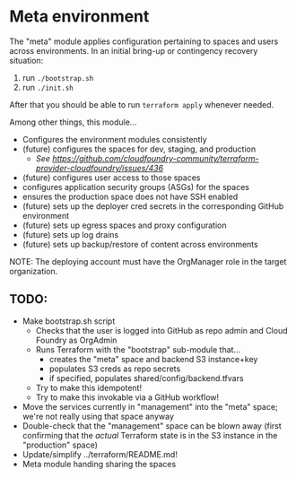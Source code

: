 # Meta environment

The "meta" module applies configuration pertaining to spaces and users across
environments. In an initial bring-up or contingency recovery situation:
1. run `./bootstrap.sh`
1. run `./init.sh`

After that you should be able to run `terraform apply` whenever needed.

Among other things, this module...
- Configures the environment modules consistently
- (future) configures the spaces for dev, staging, and production
  - _See https://github.com/cloudfoundry-community/terraform-provider-cloudfoundry/issues/436_
- (future) configures user access to those spaces
- configures application security groups (ASGs) for the spaces
- ensures the production space does not have SSH enabled
- (future) sets up the deployer cred secrets in the corresponding GitHub environment
- (future) sets up egress spaces and proxy configuration
- (future) sets up log drains
- (future) sets up backup/restore of content across environments

NOTE: The deploying account must have the OrgManager role in the target
organization.


## TODO:

* Make bootstrap.sh script
  * Checks that the user is logged into GitHub as repo admin and Cloud Foundry as OrgAdmin
  * Runs Terraform with the "bootstrap" sub-module that...
    * creates the "meta" space and backend S3 instance+key
    * populates S3 creds as repo secrets
    * if specified, populates shared/config/backend.tfvars
  * Try to make this idempotent!
  * Try to make this invokable via a GitHub workflow!
* Move the services currently in "management" into the "meta" space; we're not really using that space anyway
* Double-check that the "management" space can be blown away (first confirming that the *actual* Terraform state is in the S3 instance in the "production" space)
* Update/simplify ../terraform/README.md!
* Meta module handing sharing the spaces

